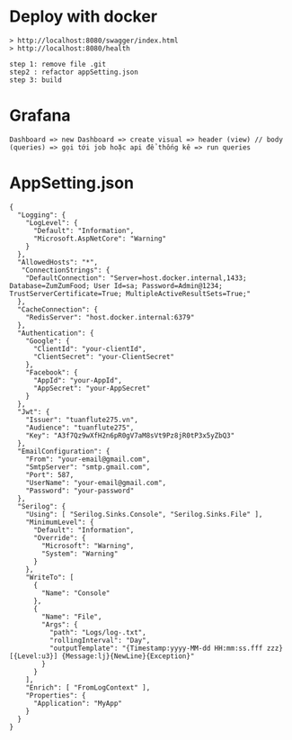 # Deploy with docker
	
	> http://localhost:8080/swagger/index.html
	> http://localhost:8080/health
	
	step 1: remove file .git
	step2 : refactor appSetting.json
	step 3: build
	
# Grafana

	Dashboard => new Dashboard => create visual => header (view) // body (queries) => gọi tới job hoặc api để thống kê => run queries

# AppSetting.json

	{
	  "Logging": {
		"LogLevel": {
		  "Default": "Information",
		  "Microsoft.AspNetCore": "Warning"
		}
	  },
	  "AllowedHosts": "*",
	   "ConnectionStrings": {
		"DefaultConnection": "Server=host.docker.internal,1433; Database=ZumZumFood; User Id=sa; Password=Admin@1234; TrustServerCertificate=True; MultipleActiveResultSets=True;"
	  },
	  "CacheConnection": {
		"RedisServer": "host.docker.internal:6379"
	  },
	  "Authentication": {
		"Google": {
		  "ClientId": "your-clientId",
		  "ClientSecret": "your-ClientSecret"
		},
		"Facebook": {
		  "AppId": "your-AppId",
		  "AppSecret": "your-AppSecret"
		}
	  },
	  "Jwt": {
		"Issuer": "tuanflute275.vn",
		"Audience": "tuanflute275",
		"Key": "A3f7Qz9wXfH2n6pR0gV7aM8sVt9Pz8jR0tP3x5yZbQ3"
	  },
	  "EmailConfiguration": {
		"From": "your-email@gmail.com",
		"SmtpServer": "smtp.gmail.com",
		"Port": 587,
		"UserName": "your-email@gmail.com",
		"Password": "your-password"
	  },
	  "Serilog": {
		"Using": [ "Serilog.Sinks.Console", "Serilog.Sinks.File" ],
		"MinimumLevel": {
		  "Default": "Information",
		  "Override": {
			"Microsoft": "Warning",
			"System": "Warning"
		  }
		},
		"WriteTo": [
		  {
			"Name": "Console"
		  },
		  {
			"Name": "File",
			"Args": {
			  "path": "Logs/log-.txt",
			  "rollingInterval": "Day",
			  "outputTemplate": "{Timestamp:yyyy-MM-dd HH:mm:ss.fff zzz} [{Level:u3}] {Message:lj}{NewLine}{Exception}"
			}
		  }
		],
		"Enrich": [ "FromLogContext" ],
		"Properties": {
		  "Application": "MyApp"
		}
	  }
	}